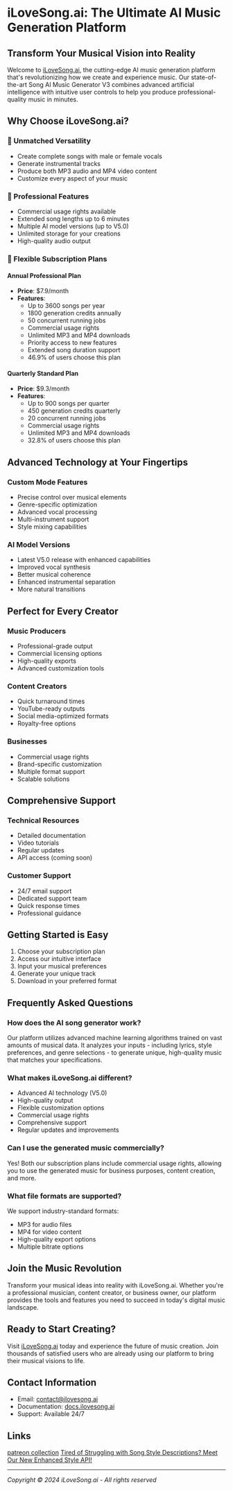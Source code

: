 # iLoveSong.ai: The Ultimate AI Music Generation Platform

## Transform Your Musical Vision into Reality

Welcome to [iLoveSong.ai](https://ilovesong.ai), the cutting-edge AI music generation platform that's revolutionizing how we create and experience music. Our state-of-the-art Song AI Music Generator V3 combines advanced artificial intelligence with intuitive user controls to help you produce professional-quality music in minutes.

## Why Choose iLoveSong.ai?

### 🎵 Unmatched Versatility
- Create complete songs with male or female vocals
- Generate instrumental tracks
- Produce both MP3 audio and MP4 video content
- Customize every aspect of your music

### 🚀 Professional Features
- Commercial usage rights available
- Extended song lengths up to 6 minutes
- Multiple AI model versions (up to V5.0)
- Unlimited storage for your creations
- High-quality audio output

### 💼 Flexible Subscription Plans

#### Annual Professional Plan
- **Price**: $7.9/month
- **Features**:
  - Up to 3600 songs per year
  - 1800 generation credits annually
  - 50 concurrent running jobs
  - Commercial usage rights
  - Unlimited MP3 and MP4 downloads
  - Priority access to new features
  - Extended song duration support
  - 46.9% of users choose this plan

#### Quarterly Standard Plan
- **Price**: $9.3/month
- **Features**:
  - Up to 900 songs per quarter
  - 450 generation credits quarterly
  - 20 concurrent running jobs
  - Commercial usage rights
  - Unlimited MP3 and MP4 downloads
  - 32.8% of users choose this plan

## Advanced Technology at Your Fingertips

### Custom Mode Features
- Precise control over musical elements
- Genre-specific optimization
- Advanced vocal processing
- Multi-instrument support
- Style mixing capabilities

### AI Model Versions
- Latest V5.0 release with enhanced capabilities
- Improved vocal synthesis
- Better musical coherence
- Enhanced instrumental separation
- More natural transitions

## Perfect for Every Creator

### Music Producers
- Professional-grade output
- Commercial licensing options
- High-quality exports
- Advanced customization tools

### Content Creators
- Quick turnaround times
- YouTube-ready outputs
- Social media-optimized formats
- Royalty-free options

### Businesses
- Commercial usage rights
- Brand-specific customization
- Multiple format support
- Scalable solutions

## Comprehensive Support

### Technical Resources
- Detailed documentation
- Video tutorials
- Regular updates
- API access (coming soon)

### Customer Support
- 24/7 email support
- Dedicated support team
- Quick response times
- Professional guidance

## Getting Started is Easy

1. Choose your subscription plan
2. Access our intuitive interface
3. Input your musical preferences
4. Generate your unique track
5. Download in your preferred format

## Frequently Asked Questions

### How does the AI song generator work?
Our platform utilizes advanced machine learning algorithms trained on vast amounts of musical data. It analyzes your inputs - including lyrics, style preferences, and genre selections - to generate unique, high-quality music that matches your specifications.

### What makes iLoveSong.ai different?
- Advanced AI technology (V5.0)
- High-quality output
- Flexible customization options
- Commercial usage rights
- Comprehensive support
- Regular updates and improvements

### Can I use the generated music commercially?
Yes! Both our subscription plans include commercial usage rights, allowing you to use the generated music for business purposes, content creation, and more.

### What file formats are supported?
We support industry-standard formats:
- MP3 for audio files
- MP4 for video content
- High-quality export options
- Multiple bitrate options

## Join the Music Revolution

Transform your musical ideas into reality with iLoveSong.ai. Whether you're a professional musician, content creator, or business owner, our platform provides the tools and features you need to succeed in today's digital music landscape.

## Ready to Start Creating?

Visit [iLoveSong.ai](https://ilovesong.ai) today and experience the future of music creation. Join thousands of satisfied users who are already using our platform to bring their musical visions to life.

## Contact Information

- Email: contact@ilovesong.ai
- Documentation: [docs.ilovesong.ai](https://docs.ilovesong.ai)
- Support: Available 24/7

## Links
[patreon collection](https://www.patreon.com/collection/1494892)
[Tired of Struggling with Song Style Descriptions? Meet Our New Enhanced Style API!​​](https://www.patreon.com/posts/129087146)

---

*Copyright © 2024 iLoveSong.ai - All rights reserved*
